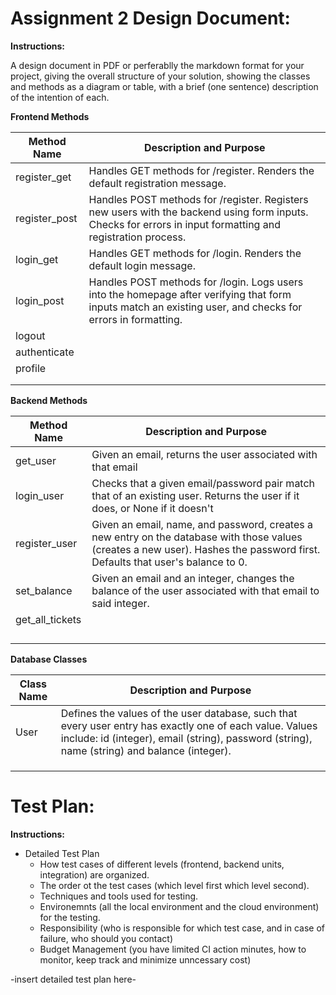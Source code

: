 # Assignment 2 Design Document:

**Instructions:**

A design document in PDF or perferablly the markdown format for your project, giving the overall structure of your solution, showing the classes and methods as a diagram or table, with a brief (one sentence) description of the intention of each.

**Frontend Methods**

| Method Name     	| Description and Purpose      	|
|-----------------	|------------------------------	|
|register_get       |Handles GET methods for /register. Renders the default registration message.|
|register_post      |Handles POST methods for /register. Registers new users with the backend using form inputs. Checks for errors in input formatting and registration process.|
|login_get          |Handles GET methods for /login. Renders the default login message.|
|login_post         |Handles POST methods for /login. Logs users into the homepage after verifying that form inputs match an existing user, and checks for errors in formatting. |
|logout             |                              	|
|authenticate       |                              	|
|profile            |                              	|
|                 	|                              	|
|                 	|                              	|

**Backend Methods**

| Method Name     	| Description and Purpose      	|
|-----------------	|------------------------------	|
|get_user           |Given an email, returns the user associated with that email|
|login_user         |Checks that a given email/password pair match that of an existing user. Returns the user if it does, or None if it doesn't|
|register_user      |Given an email, name, and password, creates a new entry on the database with those values (creates a new user). Hashes the password first. Defaults that user's balance to 0.|
|set_balance        |Given an email and an integer, changes the balance of the user associated with that email to said integer.|
|get_all_tickets    |                              	|
|                 	|                              	|
|                 	|                              	|
|                 	|                              	|
|                 	|                              	|

**Database Classes**

| Class Name      	| Description and Purpose      	|
|-----------------	|------------------------------	|
|User               |Defines the values of the user database, such that every user entry has exactly one of each value. Values include: id (integer), email (string), password (string), name (string) and balance (integer).|
|                 	|                              	|
|                 	|                              	|
|                 	|                              	|

# Test Plan:

**Instructions:**

- Detailed Test Plan
  - How test cases of different levels (frontend, backend units, integration) are organized.
  - The order ot the test cases (which level first which level second).
  - Techniques and tools used for testing.
  - Environemnts (all the local environment and the cloud environment) for the testing.
  - Responsibility (who is responsible for which test case, and in case of failure, who should you contact)
  - Budget Management (you have limited CI action minutes, how to monitor, keep track and minimize unncessary cost)

-insert detailed test plan here-